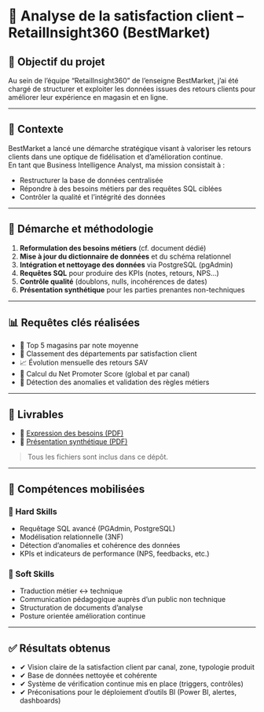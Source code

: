 # 🛒 Analyse de la satisfaction client – RetailInsight360 (BestMarket)

## 🎯 Objectif du projet

Au sein de l’équipe “RetailInsight360” de l’enseigne BestMarket, j’ai été chargé de structurer et exploiter les données issues des retours clients pour améliorer leur expérience en magasin et en ligne.

---

## 🧩 Contexte

BestMarket a lancé une démarche stratégique visant à valoriser les retours clients dans une optique de fidélisation et d’amélioration continue.  
En tant que Business Intelligence Analyst, ma mission consistait à :
- Restructurer la base de données centralisée
- Répondre à des besoins métiers par des requêtes SQL ciblées
- Contrôler la qualité et l’intégrité des données

---

## 🔧 Démarche et méthodologie

1. **Reformulation des besoins métiers** (cf. document dédié)
2. **Mise à jour du dictionnaire de données** et du schéma relationnel
3. **Intégration et nettoyage des données** via PostgreSQL (pgAdmin)
4. **Requêtes SQL** pour produire des KPIs (notes, retours, NPS…)
5. **Contrôle qualité** (doublons, nulls, incohérences de dates)
6. **Présentation synthétique** pour les parties prenantes non-techniques

---

## 📊 Requêtes clés réalisées

- 🎯 Top 5 magasins par note moyenne
- 📍 Classement des départements par satisfaction client
- 📈 Évolution mensuelle des retours SAV
- 💬 Calcul du Net Promoter Score (global et par canal)
- 🚨 Détection des anomalies et validation des règles métiers

---

## 📁 Livrables

- 📄 [Expression des besoins (PDF)](./Vatin_Antoine_1_expression%20des%20besoins_012025.pdf)
- 🎤 [Présentation synthétique (PDF)](./Vatin_Antoine_2_presentation_012025.pdf)

> Tous les fichiers sont inclus dans ce dépôt.

---

## 🧠 Compétences mobilisées

### 🔧 Hard Skills

- Requêtage SQL avancé (PGAdmin, PostgreSQL)
- Modélisation relationnelle (3NF)
- Détection d’anomalies et cohérence des données
- KPIs et indicateurs de performance (NPS, feedbacks, etc.)

### 🤝 Soft Skills

- Traduction métier ↔ technique
- Communication pédagogique auprès d’un public non technique
- Structuration de documents d’analyse
- Posture orientée amélioration continue

---

## ✅ Résultats obtenus

- ✔ Vision claire de la satisfaction client par canal, zone, typologie produit
- ✔ Base de données nettoyée et cohérente
- ✔ Système de vérification continue mis en place (triggers, contrôles)
- ✔ Préconisations pour le déploiement d’outils BI (Power BI, alertes, dashboards)
